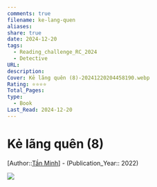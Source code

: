 ```yaml
---
comments: true
filename: ke-lang-quen
aliases: 
share: true
date: 2024-12-20
tags:
  - Reading_challenge_RC_2024
  - Detective
URL: 
description: 
Cover: Kẻ lãng quên (8)-20241220204458190.webp
Rating: ⭐⭐⭐⭐
Total_Pages: 
type:
  - Book
Last_Read: 2024-12-20
---
```

# Kẻ lãng quên (8)  
[Author::[Tần Minh](../../T%E1%BA%A7n%20Minh.md)] - (Publication_Year:: 2022)  
  
![](https://i.imgur.com/kPn02VI.png)  
  
  
